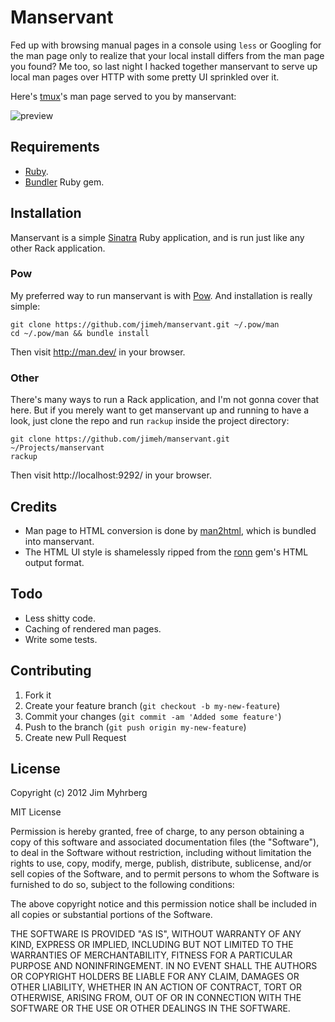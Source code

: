 # Manservant

Fed up with browsing manual pages in a console using `less` or Googling for
the man page only to realize that your local install differs from the man page
you found? Me too, so last night I hacked together manservant to serve up
local man pages over HTTP with some pretty UI sprinkled over it.

Here's [tmux][]'s man page served to you by manservant:

![preview](http://f.cl.ly/items/1s0X3n092K1E0q3D1m3I/man%20page.png)

[tmux]: http://tmux.sourceforge.net/

## Requirements

- [Ruby][].
- [Bundler][] Ruby gem.

[ruby]: http://www.ruby-lang.org/
[bundler]: http://gembundler.com/

## Installation

Manservant is a simple [Sinatra][] Ruby application, and is run just like any
other Rack application.

[sinatra]: http://www.sinatrarb.com/

### Pow

My preferred way to run manservant is with [Pow][]. And installation is really
simple:

    git clone https://github.com/jimeh/manservant.git ~/.pow/man
    cd ~/.pow/man && bundle install

Then visit http://man.dev/ in your browser.

[pow]: http://pow.cx/

### Other

There's many ways to run a Rack application, and I'm not gonna cover that
here. But if you merely want to get manservant up and running to have a look,
just clone the repo and run `rackup` inside the project directory:

    git clone https://github.com/jimeh/manservant.git ~/Projects/manservant
    rackup

Then visit http://localhost:9292/ in your browser.

## Credits

- Man page to HTML conversion is done by [man2html][], which is bundled into
  manservant.
- The HTML UI style is shamelessly ripped from the [ronn][] gem's HTML output
  format.

[man2html]: http://dcssrv1.oit.uci.edu/indiv/ehood/man2html.html
[ronn]: http://rtomayko.github.com/ronn/ronn.1.html

## Todo

- Less shitty code.
- Caching of rendered man pages.
- Write some tests.

## Contributing

1. Fork it
2. Create your feature branch (`git checkout -b my-new-feature`)
3. Commit your changes (`git commit -am 'Added some feature'`)
4. Push to the branch (`git push origin my-new-feature`)
5. Create new Pull Request

## License

Copyright (c) 2012 Jim Myhrberg

MIT License

Permission is hereby granted, free of charge, to any person obtaining
a copy of this software and associated documentation files (the
"Software"), to deal in the Software without restriction, including
without limitation the rights to use, copy, modify, merge, publish,
distribute, sublicense, and/or sell copies of the Software, and to
permit persons to whom the Software is furnished to do so, subject to
the following conditions:

The above copyright notice and this permission notice shall be
included in all copies or substantial portions of the Software.

THE SOFTWARE IS PROVIDED "AS IS", WITHOUT WARRANTY OF ANY KIND,
EXPRESS OR IMPLIED, INCLUDING BUT NOT LIMITED TO THE WARRANTIES OF
MERCHANTABILITY, FITNESS FOR A PARTICULAR PURPOSE AND
NONINFRINGEMENT. IN NO EVENT SHALL THE AUTHORS OR COPYRIGHT HOLDERS BE
LIABLE FOR ANY CLAIM, DAMAGES OR OTHER LIABILITY, WHETHER IN AN ACTION
OF CONTRACT, TORT OR OTHERWISE, ARISING FROM, OUT OF OR IN CONNECTION
WITH THE SOFTWARE OR THE USE OR OTHER DEALINGS IN THE SOFTWARE.
